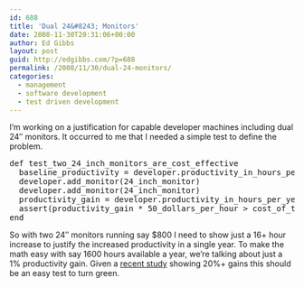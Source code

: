 ```yaml
---
id: 688
title: 'Dual 24&#8243; Monitors'
date: 2008-11-30T20:31:06+00:00
author: Ed Gibbs
layout: post
guid: http://edgibbs.com/?p=688
permalink: /2008/11/30/dual-24-monitors/
categories:
  - management
  - software development
  - test driven development
---
```

I&#8217;m working on a justification for capable developer machines including dual 24&#8243; monitors. It occurred to me that I needed a simple test to define the problem.

<pre>def test_two_24_inch_monitors_are_cost_effective
  baseline_productivity = developer.productivity_in_hours_per_year
  developer.add_monitor(24_inch_monitor)
  developer.add_monitor(24_inch_monitor)
  productivity_gain = developer.productivity_in_hours_per_year - baseline_productivity
  assert(productivity_gain * 50_dollars_per_hour &gt; cost_of_two_monitors)
end
</pre>

So with two 24&#8243; monitors running say $800 I need to show just a 16+ hour increase to justify the increased productivity in a single year. To make the math easy with say 1600 hours available a year, we&#8217;re talking about just a 1% productivity gain. Given a [recent study](http://www.reuters.com/article/pressRelease/idUS123894+13-Mar-2008+BW20080313) showing 20%+ gains this should be an easy test to turn green.